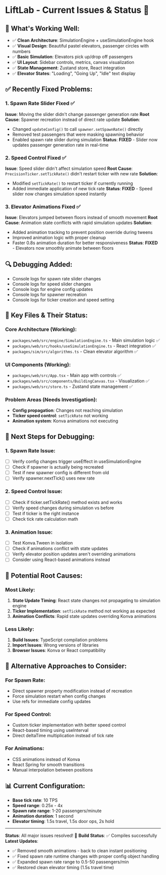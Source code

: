 # LiftLab - Current Issues & Status 🚧

## 🎯 **What's Working Well:**
- ✅ **Clean Architecture**: SimulationEngine + useSimulationEngine hook
- ✅ **Visual Design**: Beautiful pastel elevators, passenger circles with numbers
- ✅ **Basic Simulation**: Elevators pick up/drop off passengers
- ✅ **UI Layout**: Sidebar controls, metrics, canvas visualization
- ✅ **State Management**: Zustand store, React integration
- ✅ **Elevator States**: "Loading", "Going Up", "Idle" text display

## ✅ **Recently Fixed Problems:**

### **1. Spawn Rate Slider Fixed** ✅
**Issue**: Moving the slider didn't change passenger generation rate
**Root Cause**: Spawner recreation instead of direct rate update
**Solution**: 
- Changed `updateConfig()` to call `spawner.setSpawnRate()` directly
- Removed test passengers that were masking spawning behavior  
- Enabled spawn rate slider during simulation
**Status**: **FIXED** - Slider now updates passenger generation rate in real-time

### **2. Speed Control Fixed** ✅
**Issue**: Speed slider didn't affect simulation speed
**Root Cause**: `PrecisionTicker.setTickRate()` didn't restart ticker with new rate
**Solution**: 
- Modified `setTickRate()` to restart ticker if currently running
- Added immediate application of new tick rate
**Status**: **FIXED** - Speed slider now changes simulation speed instantly

### **3. Elevator Animations Fixed** ✅
**Issue**: Elevators jumped between floors instead of smooth movement
**Root Cause**: Animation state conflicts with rapid simulation updates
**Solution**:
- Added animation tracking to prevent position override during tweens
- Improved animation logic with proper cleanup
- Faster 0.8s animation duration for better responsiveness
**Status**: **FIXED** - Elevators now smoothly animate between floors

## 🔍 **Debugging Added:**
- Console logs for spawn rate slider changes
- Console logs for speed slider changes  
- Console logs for engine config updates
- Console logs for spawner recreation
- Console logs for ticker creation and speed setting

## 📁 **Key Files & Their Status:**

### **Core Architecture (Working):**
- `packages/web/src/engine/SimulationEngine.ts` - Main simulation logic ✅
- `packages/web/src/hooks/useSimulationEngine.ts` - React integration ✅
- `packages/sim/src/algorithms.ts` - Clean elevator algorithm ✅

### **UI Components (Working):**
- `packages/web/src/App.tsx` - Main app with controls ✅
- `packages/web/src/components/BuildingCanvas.tsx` - Visualization ✅
- `packages/web/src/store.ts` - Zustand state management ✅

### **Problem Areas (Needs Investigation):**
- **Config propagation**: Changes not reaching simulation
- **Ticker speed control**: `setTickRate` not working
- **Animation system**: Konva animations not executing

## 🧪 **Next Steps for Debugging:**

### **1. Spawn Rate Issue:**
- [ ] Verify config changes trigger useEffect in useSimulationEngine
- [ ] Check if spawner is actually being recreated
- [ ] Test if new spawner config is different from old
- [ ] Verify spawner.nextTick() uses new rate

### **2. Speed Control Issue:**
- [ ] Check if ticker.setTickRate() method exists and works
- [ ] Verify speed changes during simulation vs before
- [ ] Test if ticker is the right instance
- [ ] Check tick rate calculation math

### **3. Animation Issue:**
- [ ] Test Konva.Tween in isolation
- [ ] Check if animations conflict with state updates
- [ ] Verify elevator position updates aren't overriding animations
- [ ] Consider using React-based animations instead

## 🎯 **Potential Root Causes:**

### **Most Likely:**
1. **State Update Timing**: React state changes not propagating to simulation engine
2. **Ticker Implementation**: `setTickRate` method not working as expected
3. **Animation Conflicts**: Rapid state updates overriding Konva animations

### **Less Likely:**
1. **Build Issues**: TypeScript compilation problems
2. **Import Issues**: Wrong versions of libraries
3. **Browser Issues**: Konva or React compatibility

## 🔧 **Alternative Approaches to Consider:**

### **For Spawn Rate:**
- Direct spawner property modification instead of recreation
- Force simulation restart when config changes
- Use refs for immediate config updates

### **For Speed Control:**
- Custom ticker implementation with better speed control
- React-based timing using useInterval
- Direct deltaTime multiplication instead of tick rate

### **For Animations:**
- CSS animations instead of Konva
- React Spring for smooth transitions
- Manual interpolation between positions

## 📊 **Current Configuration:**
- **Base tick rate**: 10 TPS
- **Speed range**: 0.25x - 4x
- **Spawn rate range**: 1-20 passengers/minute
- **Animation duration**: 1 second
- **Elevator timing**: 1.5s travel, 1.5s door ops, 2s hold

---

**Status**: All major issues resolved! 🎉
**Build Status**: ✅ Compiles successfully
**Latest Updates**:
- ✅ Removed smooth animations - back to clean instant positioning
- ✅ Fixed spawn rate runtime changes with proper config object handling
- ✅ Expanded spawn rate range to 0.5-50 passengers/min
- ✅ Restored clean elevator timing (1.5s travel time)
